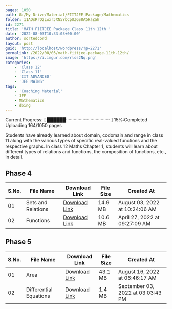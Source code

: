 ```yaml
---
pages: 1050
path: G:/My Drive/Material/FIITJEE Package/Mathematics
folder: 11AOsRrOzLwxrJXN5YbCpUZGS8A5HaZah
id: 2271
title: 'MATH FIITJEE Package Class 11th 12th '
date: '2022-08-03T10:33:03+00:00'
author: sortedcord
layout: post
guid: 'http://localhost/wordpress/?p=2271'
permalink: /2022/08/03/math-fiitjee-package-11th-12th/
image: 'https://i.imgur.com/rlss2Nq.png'
categories:
    - 'Class 12'
    - 'Class 11'
    - 'IIT ADVANCED'
    - 'JEE MAINS'
tags:
    - 'Coaching Material'
    - JEE
    - Mathematics
    - doing
---
```


<!-- PROGRESS START -->
Current Progress: [ ██████·································· ] 15%:Completed Uploading 164/1050 pages
<!-- PROGRESS END -->

 Students have already learned about domain, codomain and range in class 11 along with the various types of specific real-valued functions and the respective graphs. In class 12 Maths Chapter 1, students will learn about different types of relations and functions, the composition of functions, etc., in detail.

<!-- TABLE START -->

## Phase 4 

| S.No. | File Name          | Download Link                              | File Size | Created At                     |
|-------|--------------------|--------------------------------------------|-----------|--------------------------------|
| 01    | Sets and Relations | [Download Link](https://shorturl.at/fmOV0) | 14.9 MB   | August 03, 2022 at 10:24:06 AM |
| 02    | Functions          | [Download Link](https://shorturl.at/jp459) | 10.6 MB   | April 27, 2022 at 09:27:09 AM  |

## Phase 5 

| S.No. | File Name              | Download Link                              | File Size | Created At                        |
|-------|------------------------|--------------------------------------------|-----------|-----------------------------------|
| 01    | Area                   | [Download Link](https://shorturl.at/pquFJ) | 43.1 MB   | August 16, 2022 at 06:46:17 AM    |
| 02    | Differential Equations | [Download Link](https://shorturl.at/cei18) | 1.4 MB    | September 03, 2022 at 03:03:43 PM |



<!-- TABLE END -->